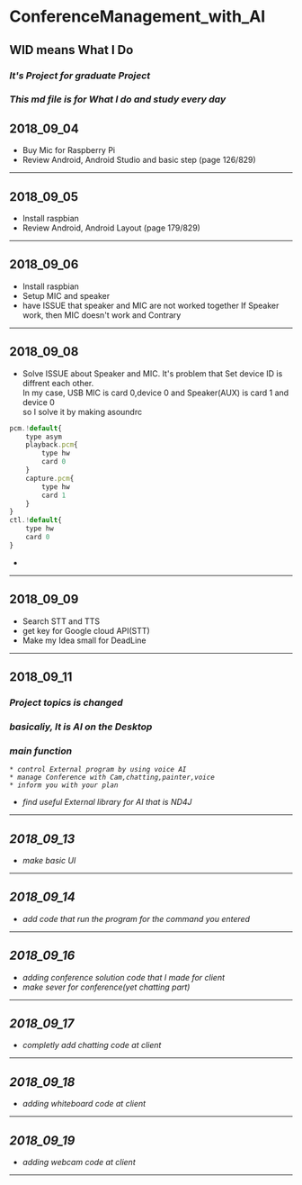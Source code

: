 # **ConferenceManagement_with_AI**
## WID means What I Do
### *It's Project for graduate Project* 
### *This md file is for What I do and study every day*


## 2018_09_04
* Buy Mic for Raspberry Pi
* Review Android, Android Studio and basic step (page 126/829)
____
## 2018_09_05
* Install raspbian
* Review Android, Android Layout (page 179/829)
____
## 2018_09_06
* Install raspbian 
* Setup MIC and speaker
* have ISSUE that speaker and MIC are not worked together If Speaker work, then MIC doesn't work and Contrary
____
## 2018_09_08
* Solve ISSUE about Speaker and MIC. It's problem that Set device ID is diffrent each other.   
In my case, USB MIC is card 0,device 0 and Speaker(AUX) is card 1 and device 0  
so I solve it by making asoundrc
```javascript
pcm.!default{
	type asym
	playback.pcm{
		type hw
		card 0
	}
	capture.pcm{
		type hw
		card 1	
	}
}
ctl.!default{
	type hw
	card 0
}
```
*

____
## 2018_09_09
* Search STT and TTS
* get key for Google cloud API(STT)
* Make my Idea small for DeadLine
____
## 2018_09_11
### <em>Project topics is changed <em>
### basicaliy, It is AI on the Desktop 
### main function 
	* control External program by using voice AI
	* manage Conference with Cam,chatting,painter,voice
	* inform you with your plan
* find useful External library for AI that is ND4J
____
## 2018_09_13
* make basic UI

____
## 2018_09_14
* add code that run the program for the command you entered
____
## 2018_09_16
* adding conference solution code that I made for client
* make sever for conference(yet chatting part)
____
## 2018_09_17
* completly add chatting code at client
____
## 2018_09_18
* adding whiteboard code at client
____
## 2018_09_19
* adding webcam code at client
____
